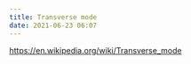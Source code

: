 ```yaml
---
title: Transverse mode
date: 2021-06-23 06:07
---
```


https://en.wikipedia.org/wiki/Transverse_mode
